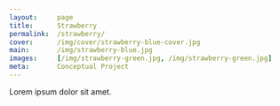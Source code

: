 ```yaml
---
layout:     page
title:      Strawberry
permalink:  /strawberry/
cover:      /img/cover/strawberry-blue-cover.jpg
main:       /img/strawberry-blue.jpg
images:     [/img/strawberry-green.jpg, /img/strawberry-green.jpg]
meta:       Conceptual Project
---
```


Lorem ipsum dolor sit amet.
